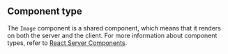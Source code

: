 ## Component type

The `Image` component is a shared component, which means that it renders on both the server and the client. For more information about component types, refer to [React Server Components](/api/hydrogen/framework/react-server-components).
